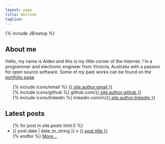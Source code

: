 ```yaml
---
layout: page
title: Welcome
tagline:
---
```

{% include JB/setup %}

## About me

Hello, my name is Aiden and this is my little corner of the Internet. I'm a
programmer and electronic engineer from Victoria, Australia with a passion
for open source software. Some of my past works can be found on the
[portfolio page](/portfolio.html).

<ul style="list-style-type: none;">
  <li>{% include icons/email %} <a href="mailto:{{ site.author.email }}">{{ site.author.email }}</a></li>
  <li>{% include icons/github %} github.com/<a href="https://github.com/{{ site.author.github }}">{{ site.author.github }}</a></li>
  <li>{% include icons/linkedin %} linkedin.com/in/<a href="http://www.linkedin.com/in/{{ site.author.github }}">{{ site.author.linkedin }}</a></li>
</ul>
    
## Latest posts

<ul class="posts">
  {% for post in site.posts limit:5 %}
    <li><span>{{ post.date | date_to_string }}</span> &raquo; <a href="{{ BASE_PATH }}{{ post.url }}">{{ post.title }}</a></li>
  {% endfor %}
  <a href="{{ site.JB.archive_path }}">More...</a>
</ul>
